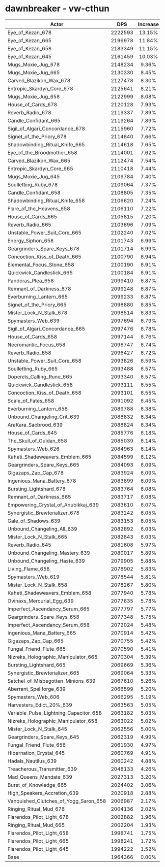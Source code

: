 # dawnbreaker - vw-cthun
| Actor | DPS | Increase |
|---|:---:|:---:|
|Eye_of_Kezan_678|2222593|13.15%|
|Eye_of_Kezan_665|2196978|11.84%|
|Eye_of_Kezan_658|2183349|11.15%|
|Eye_of_Kezan_645|2161459|10.03%|
|Mugs_Moxie_Jug_678|2148234|9.36%|
|Mugs_Moxie_Jug_665|2130330|8.45%|
|Carved_Blazikon_Wax_678|2127478|8.30%|
|Entropic_Skardyn_Core_678|2125641|8.21%|
|Mugs_Moxie_Jug_658|2122999|8.08%|
|House_of_Cards_678|2120128|7.93%|
|Reverb_Radio_678|2119337|7.89%|
|Candle_Confidant_665|2119264|7.89%|
|Sigil_of_Algari_Concordance_678|2115960|7.72%|
|Signet_of_the_Priory_678|2114840|7.66%|
|Shadowbinding_Ritual_Knife_665|2114618|7.65%|
|Eye_of_the_Broodmother_658|2114001|7.62%|
|Carved_Blazikon_Wax_665|2112474|7.54%|
|Entropic_Skardyn_Core_665|2110418|7.44%|
|Mugs_Moxie_Jug_645|2109784|7.40%|
|Soulletting_Ruby_678|2109064|7.37%|
|Candle_Confidant_658|2108805|7.35%|
|Shadowbinding_Ritual_Knife_658|2106620|7.24%|
|Flare_of_the_Heavens_658|2106110|7.22%|
|House_of_Cards_665|2105815|7.20%|
|Reverb_Radio_665|2103696|7.09%|
|Unstable_Power_Suit_Core_665|2102240|7.02%|
|Energy_Siphon_658|2101743|6.99%|
|Geargrinders_Spare_Keys_678|2101714|6.99%|
|Concoction_Kiss_of_Death_665|2100790|6.94%|
|Elemental_Focus_Stone_658|2100190|6.91%|
|Quickwick_Candlestick_665|2100184|6.91%|
|Pandoras_Plea_658|2099410|6.87%|
|Remnant_of_Darkness_678|2099248|6.87%|
|Everburning_Lantern_665|2099233|6.87%|
|Signet_of_the_Priory_665|2098880|6.85%|
|Mister_Lock_N_Stalk_678|2098514|6.83%|
|Spymasters_Web_639|2097694|6.79%|
|Sigil_of_Algari_Concordance_665|2097476|6.78%|
|House_of_Cards_658|2097144|6.76%|
|Necromantic_Focus_658|2096747|6.74%|
|Reverb_Radio_658|2096427|6.72%|
|Unstable_Power_Suit_Core_658|2093826|6.59%|
|Soulletting_Ruby_665|2093488|6.57%|
|Doperels_Calling_Rune_665|2093340|6.57%|
|Quickwick_Candlestick_658|2093111|6.55%|
|Concoction_Kiss_of_Death_658|2093101|6.55%|
|Scale_of_Fates_658|2091092|6.45%|
|Everburning_Lantern_658|2089788|6.38%|
|Unbound_Changeling_Crit_639|2088832|6.34%|
|AraKara_Sacbrood_639|2088824|6.34%|
|House_of_Cards_645|2085776|6.18%|
|The_Skull_of_Guldan_658|2085039|6.14%|
|Spymasters_Web_626|2084963|6.14%|
|Kaheti_Shadeweavers_Emblem_665|2084599|6.12%|
|Geargrinders_Spare_Keys_665|2084093|6.09%|
|Gigazaps_Zap_Cap_678|2083924|6.09%|
|Ingenious_Mana_Battery_678|2083899|6.09%|
|Bursting_Lightshard_678|2083764|6.08%|
|Remnant_of_Darkness_665|2083717|6.08%|
|Empowering_Crystal_of_Anubikkaj_639|2083610|6.07%|
|Synergistic_Brewterializer_678|2083242|6.05%|
|Gale_of_Shadows_639|2083153|6.05%|
|Unbound_Changeling_All_639|2082892|6.03%|
|Mister_Lock_N_Stalk_665|2082843|6.03%|
|Reverb_Radio_645|2081608|5.97%|
|Unbound_Changeling_Mastery_639|2080017|5.89%|
|Unbound_Changeling_Haste_639|2079905|5.88%|
|Living_Flame_658|2078902|5.83%|
|Spymasters_Web_619|2078544|5.81%|
|Mister_Lock_N_Stalk_658|2078267|5.80%|
|Kaheti_Shadeweavers_Emblem_658|2077940|5.78%|
|Ovinaxs_Mercurial_Egg_639|2077835|5.78%|
|Imperfect_Ascendancy_Serum_665|2077797|5.77%|
|Geargrinders_Spare_Keys_658|2077348|5.75%|
|Imperfect_Ascendancy_Serum_658|2072024|5.48%|
|Ingenious_Mana_Battery_665|2070914|5.42%|
|Gigazaps_Zap_Cap_665|2070755|5.42%|
|Fungal_Friend_Flute_665|2070590|5.41%|
|Nizreks_Holographic_Manipulator_665|2070304|5.39%|
|Bursting_Lightshard_665|2069669|5.36%|
|Synergistic_Brewterializer_665|2069064|5.33%|
|Satchel_of_Misbegotten_Minions_639|2067610|5.26%|
|Aberrant_Spellforge_639|2066599|5.20%|
|Spymasters_Web_606|2066295|5.19%|
|Harvesters_Edict_20%_639|2063563|5.05%|
|Variable_Pulse_Lightning_Capacitor_658|2063182|5.03%|
|Nizreks_Holographic_Manipulator_658|2063022|5.02%|
|Mister_Lock_N_Stalk_645|2062556|5.00%|
|Geargrinders_Spare_Keys_645|2062319|4.99%|
|Fungal_Friend_Flute_658|2061930|4.97%|
|Hibernation_Crystal_645|2060769|4.91%|
|Hadals_Nautilus_639|2060242|4.88%|
|Treacherous_Transmitter_639|2048133|4.26%|
|Mad_Queens_Mandate_639|2027313|3.20%|
|Burst_of_Knowledge_665|2024402|3.06%|
|High_Speakers_Accretion_639|2020918|2.88%|
|Vanquished_Clutches_of_Yogg_Saron_658|2006987|2.17%|
|Ringing_Ritual_Mud_678|2004136|2.02%|
|Flarendos_Pilot_Light_678|2002882|1.96%|
|Ringing_Ritual_Mud_665|2002204|1.93%|
|Flarendos_Pilot_Light_658|1998741|1.75%|
|Flarendos_Pilot_Light_665|1998241|1.72%|
|Flarendos_Pilot_Light_645|1994222|1.52%|
|Base|1964366|0.00%|

